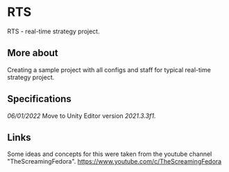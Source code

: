 # RTS
RTS - real-time strategy project.

## More about
Creating a sample project with all configs and staff for typical real-time strategy project.

## Specifications

*06/01/2022*
Move to Unity Editor version *2021.3.3f1*.

## Links
Some ideas and concepts for this were taken from the youtube channel "TheScreamingFedora".
https://www.youtube.com/c/TheScreamingFedora

